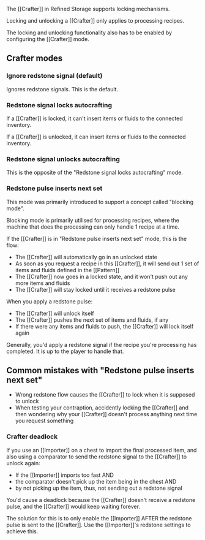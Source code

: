 The [[Crafter]] in Refined Storage supports locking mechanisms.

Locking and unlocking a [[Crafter]] only applies to processing recipes.

The locking and unlocking functionality also has to be enabled by configuring the [[Crafter]] mode.

## Crafter modes

### Ignore redstone signal (default)
Ignores redstone signals. This is the default.

### Redstone signal locks autocrafting
If a [[Crafter]] is locked, it can't insert items or fluids to the connected inventory.

If a [[Crafter]] is unlocked, it can insert items or fluids to the connected inventory.

### Redstone signal unlocks autocrafting
This is the opposite of the "Redstone signal locks autocrafting" mode.

### Redstone pulse inserts next set
This mode was primarily introduced to support a concept called "blocking mode".

Blocking mode is primarily utilised for processing recipes, where the machine that does the processing can only handle 1 recipe at a time.

If the [[Crafter]] is in "Redstone pulse inserts next set" mode, this is the flow:

- The [[Crafter]] will automatically go in an unlocked state
- As soon as you request a recipe in this [[Crafter]], it will send out 1 set of items and fluids defined in the [[Pattern]]
- The [[Crafter]] now goes in a locked state, and it won't push out any more items and fluids
- The [[Crafter]] will stay locked until it receives a redstone pulse

When you apply a redstone pulse:

- The [[Crafter]] will unlock itself
- The [[Crafter]] pushes the next set of items and fluids, if any
- If there were any items and fluids to push, the [[Crafter]] will lock itself again

Generally, you'd apply a redstone signal if the recipe you're processing has completed. It is up to the player to handle that.

## Common mistakes with "Redstone pulse inserts next set"
- Wrong redstone flow causes the [[Crafter]] to lock when it is supposed to unlock
- When testing your contraption, accidently locking the [[Crafter]] and then wondering why your [[Crafter]] doesn't process anything next time you request something

### Crafter deadlock
If you use an [[Importer]] on a chest to import the final processed item, and also using a comparator to send the redstone signal to the [[Crafter]] to unlock again:

- If the [[Importer]] imports too fast AND
- the comparator doesn't pick up the item being in the chest AND
- by not picking up the item, thus, not sending out a redstone signal

You'd cause a deadlock because the [[Crafter]] doesn't receive a redstone pulse, and the [[Crafter]] would keep waiting forever.

The solution for this is to only enable the [[Importer]] AFTER the redstone pulse is sent to the [[Crafter]]. Use the [[Importer]]'s redstone settings to achieve this.